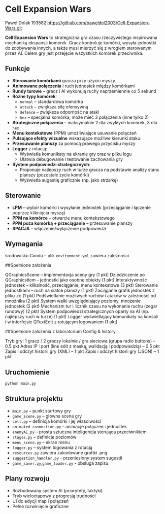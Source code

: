 # Cell Expansion Wars
Paweł Dolak 193582
https://github.com/paweldol2003/Cell-Expansion-Wars.git

**Cell Expansion Wars** to strategiczna gra czasu rzeczywistego inspirowana mechaniką ekspansji komórek. Gracz kontroluje komórki, wysyła jednostki do zdobywania innych, a także musi mierzyć się z wrogiem sterowanym przez AI. Celem gry jest przejęcie wszystkich komórek przeciwnika.

## Funkcje

- **Sterowanie komórkami** gracza przy użyciu myszy
- **Animowane połączenia** i ruch jednostek między komórkami
- **Rundy turowe** – gracz i AI wykonują ruchy naprzemiennie co 5 sekund
- **Różne typy komórek**:
  - `normal` – standardowa komórka
  - `attack` – zwiększa siłę ofensywną
  - `defence` – zwiększa odporność na ataki
  - `hex` – specjalna komórka, może mieć 3 połączenia (inne tylko 2)
- **Strategiczne połączenia** – maksymalnie 2 dla zwykłych komórek, 3 dla `hex`
- **Menu kontekstowe** (PPM) umożliwiające usuwanie połączeń
- **Pulsujące efekty wizualne** wskazujące możliwe kierunki ataku
- **Przesuwanie planszy** za pomocą prawego przycisku myszy
- **Logger** z rotacją:
  - Wyświetla komunikaty na ekranie gry oraz w pliku logu
  - Ułatwia debugowanie i testowanie zachowania gry
- **System podpowiedzi strategicznych**:
  - Proponuje najlepszy ruch w turze gracza na podstawie analizy stanu planszy (pozostałe życie komórki)
  - Wyświetla sugestię graficznie (np. jako strzałkę)

## Sterowanie

- **LPM** – wybór komórki i wysyłanie jednostek (przeciąganie i łączenie poprzez kliknięcia myszą)
- **PPM na komórce** – otwarcie menu kontekstowego
- **PPM poza komórką + przeciąganie** – przesuwanie planszy
- **SPACJA** – włączenie/wyłączenie podpowiedzi



## Wymagania

środowisko Conda – plik `environment.yml` zawiera zależności

##Spełnione założenia

QGraphicsScene – implementacja sceny gry (1 pkt)
Dziedziczenie po QGraphicsItem – jednostki jako osobne obiekty (1 pkt)
Interaktywność jednostek – klikalność, przeciąganie, menu kontekstowe (3 pkt)
Sterowanie jednostkami – ruch na siatce planszy (1 pkt)
Zaciąganie grafik jednostek z pliku .rc (1 pkt)
Podświetlanie możliwych ruchów i ataków w zależności od mnożnika (2 pkt)
System walki uwzględniający poziomy, mnożenie jednostek  (2 pkt)
Mechanizm tur i licznik czasu na wykonanie ruchu (zegar rundowy) (2 pkt)
System podpowiedzi strategicznych oparty na AI (np. najlepszy ruch w turze) (1 pkt)
Logger wyświetlający komunikaty na konsoli i w interfejsie QTextEdit z rotującym logowaniem (1 pkt)

##Spełnione założenia z laboratorium Config & history

Tryb gry: 1 gracz / 2 graczy lokalnie / gra sieciowa (grupa radio buttons) – 0.5 pkt
Adres IP i port (line edit z maską, walidacją i podpowiedzią) – 0.5 pkt
Zapis i odczyt historii gry  (XML) – 1 pkt
Zapis i odczyt historii  gry (JSON) – 1 pkt

## Uruchomienie

```bash
python main.py
```

## Struktura projektu

- `main.py` – punkt startowy gry
- `game_scene.py` – główna scena gry
- `cell.py` – definicja komórki i jej właściwości
- `animated_connection.py` – animacje połączeń i jednostek
- `enemyAI.py` – prosta sztuczna inteligencja sterująca przeciwnikiem
- `stages.py` – definicje poziomów
- `menu_scene.py` – ekran menu
- `logger.py` – system logowania z rotacją
- `resources.py` zawiera zakodowane grafiki .png
- `suggestion_handler.py` - przeniesiony system sugestii
- `game_saver.py`,`game_loader.py` - obsługa zapisu


## Plany rozwoju

- Rozbudowany system AI (priorytety, taktyki)
- Tryb wieloetapowy z progresją trudności
- UI do edycji map i połączeń
- Pełne rozwinięcie graficzne 
